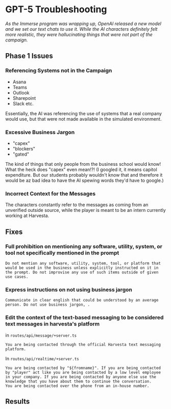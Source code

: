 # GPT-5 Troubleshooting

*As the Immerse program was wrapping up, OpenAI released a new model and we set our text chats to use it. While the AI characters definitely felt more realistic, they were hallucinating things that were not part of the campaign.*

## Phase 1 Issues

### Referencing Systems not in the Campaign
- Asana 
- Teams 
- Outlook
- Sharepoint 
- Slack 
etc. 

Essentially, the AI was referencing the use of systems that a real company would use, but that were not made available in the simulated environment. 

### Excessive Business Jargon
- "capex"
- "blockers"
- "gated"

The kind of things that only people from the business school would know! What the heck does "capex" even mean!?! (I googled it, it means capitol expenditure. But our students probably wouldn't know that and therefore it would be az bad idea to have the AI spewing words they'd have to google.)

### Incorrect Context for the Messages
The characters constantly refer to the messages as coming from an unverified outside source, while the player is meant to be an intern currently working at Harvesta. 

## Fixes

### Full prohibition on mentioning any software, utility, system, or tool not specifically mentioned in the prompt
```
Do not mention any software, utility, system, tool, or platform that would be used in the business unless explicitly instructed on it in the prompt. Do not improvise any use of such items outside of given use cases. 
```

### Express instructions on not using business jargon
```
Communicate in clear english that could be understood by an average person. Do not use business jargon, . 
```

### Edit the context of the text-based messaging to be considered text messages in harvesta's platform
in `routes/api/message/+server.ts` 
```
You are being contacted through the official Harvesta text messaging platform. 
```

In `routes/api/realtime/+server.ts`
```
You are being contacted by "${fromname}". If you are being contacted by "player" act like you are being contacted by a low level employee in your company. If you are being contacted by anyone else use the knowledge that you have about them to continue the conversation.
You are being contacted over the phone from an in-house number. 
```

## Results 
